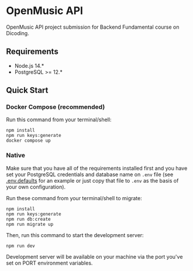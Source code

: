 # OpenMusic API

OpenMusic API project submission for Backend Fundamental course on Dicoding.

## Requirements

- Node.js 14.*
- PostgreSQL >= 12.*

## Quick Start

### Docker Compose (recommended)

Run this command from your terminal/shell:

```shell
npm install
npm run keys:generate
docker compose up
```

### Native

Make sure that you have all of the requirements installed first and you have set your PostgreSQL credentials and database name on `.env` file (see [.env.defaults](.env.defaults) for an example or just copy that file to `.env` as the basis of your own configuration).

Run these command from your terminal/shell to migrate:

```shell
npm install
npm run keys:generate
npm run db:create
npm run migrate up
```

Then, run this command to start the development server:

```shell
npm run dev
```

Development server will be available on your machine via the port you've set on PORT environment variables.
